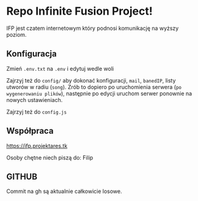 # Repo Infinite Fusion Project!
IFP jest czatem internetowym który podnosi komunikację na wyższy poziom.

## Konfiguracja
Zmień ```.env.txt``` na ```.env``` i edytuj wedle woli

Zajrzyj też do ```config/``` aby dokonać konfiguracji, ```mail```, ```banedIP```, listy utworów w radiu (```song```). Zrób to dopiero po uruchomienia serwera (```po wygenerowaniu plików```), następnie po edycji uruchom serwer ponownie na nowych ustawieniach.

Zajrzyj też do ```config.js```

## Współpraca
https://ifp.projektares.tk

Osoby chętne niech piszą do: Filip

## GITHUB
Commit na gh są aktualnie całkowicie losowe.